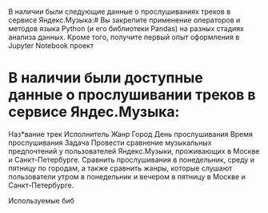 В наличии были следующие данные о прослушиваниях треков в сервисе Яндекс.Музыка:#
Вы закрепите применение операторов и методов языка Python (и его библиотеки Pandas) на разных стадиях анализа данных. Кроме того, получите первый опыт оформления в Jupyter Notebook проект

#  В наличии были доступные данные о прослушивании треков в сервисе Яндес.Музыка:


Наз*вание трек
Исполнитель
Жанр
Город
День прослушивания
Время прослушивания
Задача
Провести сравнение музыкальных предпочтений у пользователей Яндекс.Музыки, проживающих в Москве и Санкт-Петербурге. Сравнить прослушивания в понедельник, среду и пятницу по городам, а также сравнить жанры, которые слушают пользователи утром в понедельник и вечером в пятницу в Москве и Санкт-Петербурге.

Используемые биб
